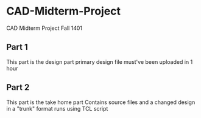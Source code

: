 # CAD-Midterm-Project
CAD Midterm Project Fall 1401

## Part 1
This part is the design part 
primary design file must've been uploaded in 1 hour

## Part 2 
This part is the take home part 
Contains source files and a changed design in a "trunk" format
runs using TCL script
